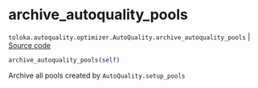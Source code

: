 # archive_autoquality_pools
`toloka.autoquality.optimizer.AutoQuality.archive_autoquality_pools` | [Source code](https://github.com/Toloka/toloka-kit/blob/v1.2.3/src/autoquality/optimizer.py#L435)

```python
archive_autoquality_pools(self)
```

Archive all pools created by `AutoQuality.setup_pools`

